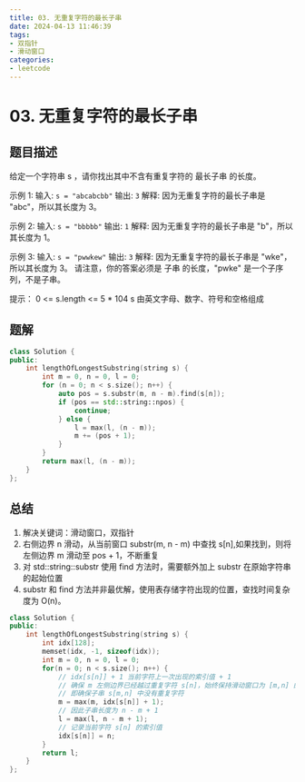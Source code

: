 ```yaml
---
title: 03. 无重复字符的最长子串
date: 2024-04-13 11:46:39
tags: 
- 双指针
- 滑动窗口
categories:
- leetcode
---
```


# 03. 无重复字符的最长子串

## 题目描述
给定一个字符串 s ，请你找出其中不含有重复字符的 最长子串 的长度。

示例 1:
输入: `s = "abcabcbb"`
输出: `3` 
解释: 因为无重复字符的最长子串是 "abc"，所以其长度为 3。

示例 2:
输入: `s = "bbbbb"`
输出: `1`
解释: 因为无重复字符的最长子串是 "b"，所以其长度为 1。

示例 3:
输入: `s = "pwwkew"`
输出: `3`
解释: 因为无重复字符的最长子串是 "wke"，所以其长度为 3。
请注意，你的答案必须是 子串 的长度，"pwke" 是一个子序列，不是子串。
 
提示：
0 <= s.length <= 5 * 104
s 由英文字母、数字、符号和空格组成

## 题解

~~~c++
class Solution {
public:
    int lengthOfLongestSubstring(string s) {
        int m = 0, n = 0, l = 0;
        for (n = 0; n < s.size(); n++) {
            auto pos = s.substr(m, n - m).find(s[n]);
            if (pos == std::string::npos) {
                continue;
            } else {
                l = max(l, (n - m));
                m += (pos + 1);
            }
        }
        return max(l, (n - m));
    }
};
~~~


## 总结

1. 解决关键词：滑动窗口，双指针
2. 右侧边界 n 滑动，从当前窗口 substr(m, n - m) 中查找 s[n],如果找到，则将左侧边界 m 滑动至 pos + 1，不断重复
3. 对 std::string::substr 使用 find 方法时，需要额外加上 substr 在原始字符串的起始位置
4. substr 和 find 方法并非最优解，使用表存储字符出现的位置，查找时间复杂度为 O(n)。

~~~c++
class Solution {
public:
    int lengthOfLongestSubstring(string s) {
        int idx[128];
        memset(idx, -1, sizeof(idx));
        int m = 0, n = 0, l = 0;
        for(n = 0; n < s.size(); n++) {
            // idx[s[n]] + 1 当前字符上一次出现的索引值 + 1
            // 确保 m 左侧边界已经越过重复字符 s[n]，始终保持滑动窗口为 [m,n] 的闭区间
            // 即确保子串 s[m,n] 中没有重复字符
            m = max(m, idx[s[n]] + 1);
            // 因此子串长度为 n - m + 1
            l = max(l, n - m + 1);
            // 记录当前字符 s[n] 的索引值
            idx[s[n]] = n;
        }
        return l;
    }
};
~~~
